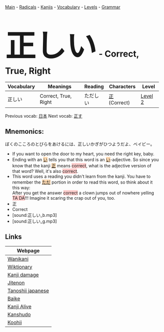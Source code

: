 <style> bigfont {font-size: 100px}</style>
[Main](../README.md) -
[Radicals](../radicals.md) -
[Kanjis](../kanjis.md) -
[Vocabulary](../vocabulary.md) -
[Levels](../levels.md) -
[Grammar](../grammar.md)
# <bigfont> 正しい</bigfont> - Correct, True, Right 

| Vocabulary | Meanings | Reading | Characters | Level |
| --- | --- | --- | --- | --- |
| 正しい | Correct, True, Right | ただしい |  [正](../kanjis/正.md) (Correct) | [Level 2](../levels/wk_level2.md) |

Previous vocab: [日本](日本.md) Next vocab: [正す](正す.md) 

## Mnemonics:
ぼくのこころのとびらをあけるには、正しいかぎがひつようだよ、ベイビー。
* If you want to open the door to my heart, you need the right key, baby.
* Ending with an <span style="background-color:#fed8b1"> [い](https://jisho.org/search/い)</span> tells you that this word is an <span style="background-color:#fed8b1"> [い](https://jisho.org/search/い)</span>-adjective. So since you know that the kanji <span style="background-color:#ffcccb"> <span style="background-color:#fed8b1"> [正](https://jisho.org/search/正)</span></span> means <span style="background-color:#ffcccb"> correct</span>, what is the adjective version of that word? Well, it's also <span style="background-color:#ffcccb"> correct</span>.
* This word uses a reading you didn't learn from the kanji. You have to remember the <span style="background-color:#fed8b1"> [ただ](https://jisho.org/search/ただ)</span> portion in order to read this word, so think about it this way:<br />After you get the answer <span style="background-color:#ffcccb"> correct</span> a clown jumps out of nowhere yelling <span style="background-color:#ffcccb"> TA DA</span>!!! Imagine it scaring the crap out of you, too.
* 正
* Correct
* [sound:正しい_b.mp3]
* [sound:正しい_g.mp3]


## Links 

| Webpage |
| --- |
| [Wanikani          ](https://www.wanikani.com/kanji/正しい) |
| [Wiktionary        ](https://en.wiktionary.org/wiki/正しい) |
| [Kanji damage      ](http://www.kanjidamage.com/kanji/search?utf8=✓&q=正しい) |
| [Jitenon           ](https://jitenon.com/kanji/正しい) |
| [Tanoshii japanese ](https://www.tanoshiijapanese.com/dictionary/kanji.cfm?k=正しい) |
| [Baike             ](https://baike.baidu.com/item/正しい) |
| [Kanji Alive       ](https://app.kanjialive.com/正しい) |
| [Kanshudo          ](https://www.kanshudo.com/searchmn?q=正しい) |
| [Koohii            ](https://kanji.koohii.com/study/kanji/正しい) |
